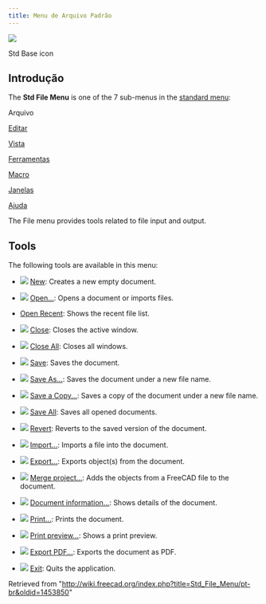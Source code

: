 ```yaml
---
title: Menu de Arquivo Padrão
---
```


![](/images/Freecad.svg)

Std Base icon

## Introdução

The **Std File Menu** is one of the 7 sub-menus in the [standard menu](/Standard_Menu "Standard Menu"):

Arquivo

[Editar](/Std_Edit_Menu/pt-br "Std Edit Menu/pt-br")

[Vista](/Std_View_Menu/pt-br "Std View Menu/pt-br")

[Ferramentas](/Std_Tools_Menu/pt-br "Std Tools Menu/pt-br")

[Macro](/Std_Macro_Menu/pt-br "Std Macro Menu/pt-br")

[Janelas](/Std_Windows_Menu/pt-br "Std Windows Menu/pt-br")

[Ajuda](/Std_Help_Menu/pt-br "Std Help Menu/pt-br")

The File menu provides tools related to file input and output.

## Tools

The following tools are available in this menu:

- ![](/images/Std_New.svg) [New](/Std_New "Std New"): Creates a new empty document.

- ![](/images/Std_Open.svg) [Open...](/Std_Open "Std Open"): Opens a document or imports files.

* [Open Recent](/Std_RecentFiles "Std RecentFiles"): Shows the recent file list.

- ![](/images/Std_CloseActiveWindow.svg) [Close](/Std_CloseActiveWindow "Std CloseActiveWindow"): Closes the active window.

- ![](/images/Std_CloseAllWindows.svg) [Close All](/Std_CloseAllWindows "Std CloseAllWindows"): Closes all windows.

- ![](/images/Std_Save.svg) [Save](/Std_Save "Std Save"): Saves the document.

- ![](/images/Std_SaveAs.svg) [Save As...](/Std_SaveAs "Std SaveAs"): Saves the document under a new file name.

- ![](/images/Std_SaveCopy.svg) [Save a Copy...](/Std_SaveCopy "Std SaveCopy"): Saves a copy of the document under a new file name.

- ![](/images/Std_SaveAll.svg) [Save All](/Std_SaveAll "Std SaveAll"): Saves all opened documents.

- ![](/images/Std_Revert.svg) [Revert](/Std_Revert "Std Revert"): Reverts to the saved version of the document.

- ![](/images/Std_Import.svg) [Import...](/Std_Import "Std Import"): Imports a file into the document.

- ![](/images/Std_Export.svg) [Export...](/Std_Export "Std Export"): Exports object(s) from the document.

- ![](/images/Std_MergeProjects.svg) [Merge project...](/Std_MergeProjects "Std MergeProjects"): Adds the objects from a FreeCAD file to the document.

- ![](/images/Std_ProjectInfo.svg) [Document information...](/Std_ProjectInfo "Std ProjectInfo"): Shows details of the document.

- ![](/images/Std_Print.svg) [Print...](/Std_Print "Std Print"): Prints the document.

- ![](/images/Std_PrintPreview.svg) [Print preview...](/Std_PrintPreview "Std PrintPreview"): Shows a print preview.

- ![](/images/Std_PrintPdf.svg) [Export PDF...](/Std_PrintPdf "Std PrintPdf"): Exports the document as PDF.

- ![](/images/Std_Quit.svg) [Exit](/Std_Quit "Std Quit"): Quits the application.

Retrieved from "<http://wiki.freecad.org/index.php?title=Std_File_Menu/pt-br&oldid=1453850>"
